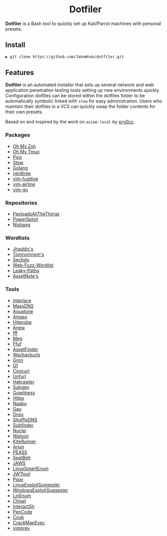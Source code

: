 <h1 align="center">
Dotfiler
</h1>

**Dotfiler** is a Bash tool to quickly set up Kali/Parrot machines with personal presets.

## Install
```bash
▶ git clone https://github.com/JakeWnuk/dotfiler.git
```

## Features
**Dotfiler** is an automated installer that sets up several network and web application penetration testing tools setting up new environments quickly. Configuration dotfiles can be stored within the dotfiles folder to be automatically symbolic linked with `stow` for easy administration. Users who maintain their dotfiles in a VCS can quickly swap the folder contents for their own presets.

Based on and inspired by the work on `axiom-local` by [pry0cc](https://github.com/pry0cc).

### Packages
- [Oh My Zsh](https://ohmyz.sh/)
- [Oh My Tmux](https://github.com/gpakosz/.tmux)
- [Pipx](https://github.com/pipxproject/pipx)
- [Stow](https://www.gnu.org/software/stow/)
- [Golang](https://golang.org/)
- [nerdtree](https://github.com/preservim/nerdtree)
- [vim-fugitive](https://github.com/tpope/vim-fugitive)
- [vim-airline](https://github.com/vim-airline/vim-airline)
- [vim-go](https://github.com/fatih/vim-go)

### Repositories
- [PayloadsAllTheThings](https://github.com/swisskyrepo/PayloadsAllTheThings)
- [PowerSploit](https://github.com/PowerShellMafia/PowerSploit)
- [Nishang](https://github.com/samratashok/nishang)

### Wordlists
- [Jhaddix's](https://gist.github.com/jhaddix/f64c97d0863a78454e44c2f7119c2a6a)
- [Tomnomnom's](https://gist.github.com/tomnomnom/57af04c3422aac8c6f04451a4c1daa51)
- [Seclists](https://github.com/danielmiessler/SecLists.git)
- [Web-Fuzz-Wordlist](https://github.com/kaimi-io/web-fuzz-wordlists)
- [Leaky-Paths](https://github.com/ayoubfathi/leaky-paths)
- [AssetNote's](https://wordlists.assetnote.io/)

### Tools
- [Interlace](https://github.com/codingo/Interlace)
- [MassDNS](https://github.com/blechschmidt/massdns)
- [Aquatone](https://github.com/michenriksen/aquatone)
- [Amass](https://github.com/OWASP/Amass)
- [Httprobe](https://github.com/tomnomnom/httprobe)
- [Anew](https://github.com/tomnomnom/anew)
- [fff](https://github.com/tomnomnom/fff)
- [Meg](https://github.com/tomnomnom/meg)
- [Ffuf](https://github.com/ffuf/ffuf)
- [AssetFinder](https://github.com/tomnomnom/assetfinder)
- [Waybackurls](https://github.com/tomnomnom/waybackurls)
- [Gron](https://github.com/tomnomnom/gron)
- [Gf](https://github.com/tomnomnom/gf)
- [Concurl](https://github.com/tomnomnom/hacks/concurl)
- [Unfurl](https://github.com/tomnomnom/unfurl)
- [Hakrawler](https://github.com/hakluke/hakrawler)
- [Subgen](https://github.com/pry0cc/subgen)
- [Gowitness](https://github.com/sensepost/gowitness)
- [Httpx](https://github.com/projectdiscovery/httpx)
- [Naabu](https://github.com/projectdiscovery/naabu)
- [Gau](https://github.com/lc/gau)
- [Dnsx](https://github.com/projectdiscovery/dnsx/cmd/dnsx)
- [ShuffleDNS](https://github.com/projectdiscovery/shuffledns)
- [Subfinder](https://github.com/projectdiscovery/subfinder)
- [Nuclei](https://github.com/projectdiscovery/nuclei)
- [Watson](https://github.com/rasta-mouse/watson)
- [KiteRunner](https://github.com/assetnote/kiterunner)
- [Arjun](https://github.com/s0md3v/Arjun)
- [PEASS](https://github.com/carlospolop/privilege-escalation-awesome-scripts-suite)
- [SeatBelt](https://github.com/GhostPack/Seatbelt)
- [JAWS](https://github.com/411Hall/JAWS)
- [LinuxSmartEnum](https://github.com/diego-treitos/linux-smart-enumeration)
- [JWTtool](https://github.com/ticarpi/jwt_tool)
- [Pspy](https://github.com/DominicBreuker/pspy)
- [LinuxExploitSuggester](https://github.com/mzet-/linux-exploit-suggester)
- [WindowsExploitSuggester](https://github.com/AonCyberLabs/Windows-Exploit-Suggester)
- [LinEnum](https://github.com/rebootuser/LinEnum)
- [Chisel](https://github.com/jpillora/chisel)
- [InteractSh](https://github.com/projectdiscovery/interactsh/cmd/interactsh-client)
- [PenCode](https://github.com/ffuf/pencode/cmd/pencode)
- [Cook](https://github.com/giteshnxtlvl/cook)
- [CrackMapExec](https://github.com/byt3bl33d3r/CrackMapExec)
- [vimprev](https://github.com/tomnomnom)
